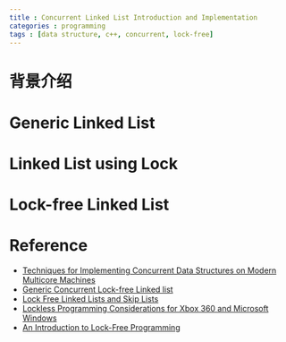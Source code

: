 ```yaml
---
title : Concurrent Linked List Introduction and Implementation
categories : programming
tags : [data structure, c++, concurrent, lock-free]
---
```


# 背景介绍

# Generic Linked List

# Linked List using Lock

# Lock-free Linked List

# Reference

* [Techniques for Implementing Concurrent Data Structures on Modern Multicore Machines](https://people.eecs.berkeley.edu/~stephentu/presentations/workshop.pdf)           
* [Generic Concurrent Lock-free Linked list](https://people.csail.mit.edu/bushl2/rpi/project_web/page5.html)       
* [Lock Free Linked Lists and Skip Lists](http://www.cse.yorku.ca/~ruppert/papers/lfll.pdf)            
* [Lockless Programming Considerations for Xbox 360 and Microsoft Windows](https://msdn.microsoft.com/en-us/library/windows/desktop/ee418650(v=vs.85).aspx)         
* [An Introduction to Lock-Free Programming](http://preshing.com/20120612/an-introduction-to-lock-free-programming/)           
